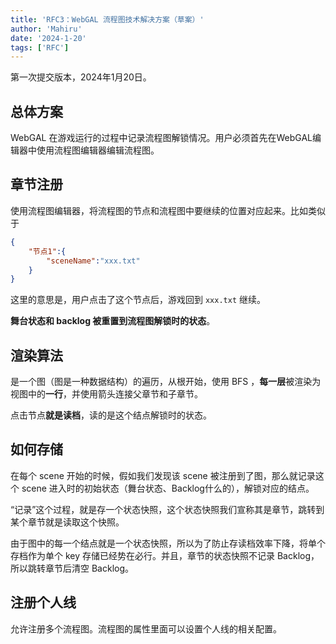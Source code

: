 ```yaml
---
title: 'RFC3：WebGAL 流程图技术解决方案（草案）'
author: 'Mahiru'
date: '2024-1-20'
tags: ['RFC']
---
```


第一次提交版本，2024年1月20日。

## 总体方案

WebGAL 在游戏运行的过程中记录流程图解锁情况。用户必须首先在WebGAL编辑器中使用流程图编辑器编辑流程图。

## 章节注册

使用流程图编辑器，将流程图的节点和流程图中要继续的位置对应起来。比如类似于

```json
{
    "节点1":{
        "sceneName":"xxx.txt"
    }
}
```

这里的意思是，用户点击了这个节点后，游戏回到 `xxx.txt` 继续。

**舞台状态和 backlog 被重置到流程图解锁时的状态**。

## 渲染算法

是一个图（图是一种数据结构）的遍历，从根开始，使用 BFS ，**每一层**被渲染为视图中的**一行**，并使用箭头连接父章节和子章节。

点击节点**就是读档**，读的是这个结点解锁时的状态。

## 如何存储

在每个 scene 开始的时候，假如我们发现该 scene 被注册到了图，那么就记录这个 scene 进入时的初始状态（舞台状态、Backlog什么的），解锁对应的结点。

“记录”这个过程，就是存一个状态快照，这个状态快照我们宣称其是章节，跳转到某个章节就是读取这个快照。

由于图中的每一个结点就是一个状态快照，所以为了防止存读档效率下降，将单个存档作为单个 key 存储已经势在必行。并且，章节的状态快照不记录 Backlog，所以跳转章节后清空 Backlog。

## 注册个人线

允许注册多个流程图。流程图的属性里面可以设置个人线的相关配置。